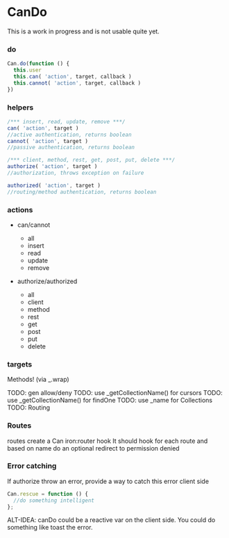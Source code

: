 CanDo
===============

This is a work in progress and is not usable quite yet.

### do

```js
Can.do(function () {
  this.user 
  this.can( 'action', target, callback )
  this.cannot( 'action', target, callback )
})
```

### helpers

```js
/*** insert, read, update, remove ***/
can( 'action', target )
//active authentication, returns boolean
cannot( 'action', target )
//passive authentication, returns boolean

/*** client, method, rest, get, post, put, delete ***/
authorize( 'action', target ) 
//authorization, throws exception on failure

authorized( 'action', target ) 
//routing/method authentication, returns boolean
```

### actions

* can/cannot
  * all
  * insert
  * read
  * update
  * remove

* authorize/authorized
  * all
  * client
  * method
  * rest
  * get
  * post
  * put
  * delete

### targets

Methods! (via _.wrap)

TODO: gen allow/deny 
TODO: use _getCollectionName() for cursors
TODO: use _getCollectionName() for findOne
TODO: use _name for Collections
TODO: Routing

### Routes

routes create a Can iron:router hook
It should hook for each route and based on name do an optional redirect to permission denied

### Error catching 

If authorize throw an error, provide a way to catch this error client side

```js
Can.rescue = function () {
  //do something intelligent
};
```

ALT-IDEA: canDo could be a reactive var on the client side. You could do something like toast the error.